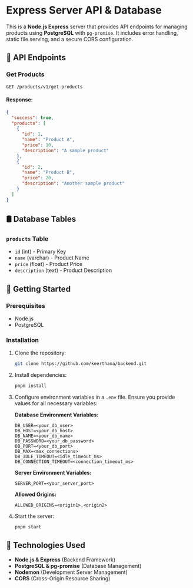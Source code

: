 # Express Server API & Database

This is a **Node.js Express** server that provides API endpoints for managing products using **PostgreSQL** with `pg-promise`. It includes error handling, static file serving, and a secure CORS configuration.

## 📌 API Endpoints

### Get Products

```http
GET /products/v1/get-products
```

#### Response:

```json
{
  "success": true,
  "products": [
    {
      "id": 1,
      "name": "Product A",
      "price": 10,
      "description": "A sample product"
    },
    {
      "id": 2,
      "name": "Product B",
      "price": 20,
      "description": "Another sample product"
    }
  ]
}
```

## 🛢️ Database Tables

### `products` Table

- `id` (int) - Primary Key
- `name` (varchar) - Product Name
- `price` (float) - Product Price
- `description` (text) - Product Description


## 🚀 Getting Started

### Prerequisites

- Node.js
- PostgreSQL

### Installation

1. Clone the repository:
    ```bash
    git clone https://github.com/keerthana/backend.git
    ```
2. Install dependencies:
    ```bash
    pnpm install
    ```
3. Configure environment variables in a `.env` file. Ensure you provide values for all necessary variables:
    
    **Database Environment Variables:**
    ```env
    DB_USER=<your_db_user>
    DB_HOST=<your_db_host>
    DB_NAME=<your_db_name>
    DB_PASSWORD=<your_db_password>
    DB_PORT=<your_db_port>
    DB_MAX=<max_connections>
    DB_IDLE_TIMEOUT=<idle_timeout_ms>
    DB_CONNECTION_TIMEOUT=<connection_timeout_ms>
    ```

    **Server Environment Variables:**
    ```env
    SERVER_PORT=<your_server_port>
    ```

    **Allowed Origins:**
    ```env
    ALLOWED_ORIGINS=<origin1>,<origin2>
    ```

4. Start the server:
    ```bash
    pnpm start
    ```

## 🎯 Technologies Used

- **Node.js & Express** (Backend Framework)
- **PostgreSQL & pg-promise** (Database Management)
- **Nodemon** (Development Server Management)
- **CORS** (Cross-Origin Resource Sharing)







